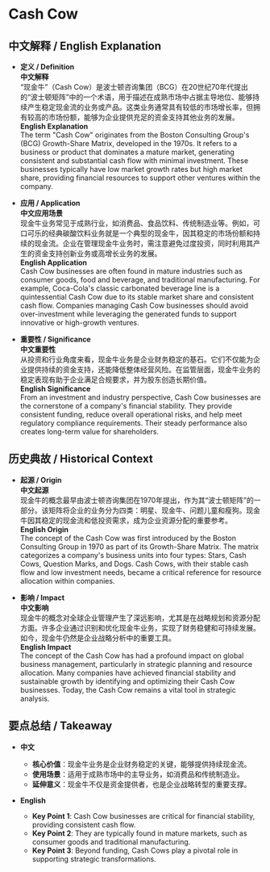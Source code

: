 # Cash Cow

## 中文解释 / English Explanation

* **定义 / Definition**  
  **中文解释**  
  “现金牛”（Cash Cow）是波士顿咨询集团（BCG）在20世纪70年代提出的“波士顿矩阵”中的一个术语，用于描述在成熟市场中占据主导地位、能够持续产生稳定现金流的业务或产品。这类业务通常具有较低的市场增长率，但拥有较高的市场份额，能够为企业提供充足的资金支持其他业务的发展。  
  **English Explanation**  
  The term "Cash Cow" originates from the Boston Consulting Group's (BCG) Growth-Share Matrix, developed in the 1970s. It refers to a business or product that dominates a mature market, generating consistent and substantial cash flow with minimal investment. These businesses typically have low market growth rates but high market share, providing financial resources to support other ventures within the company.

* **应用 / Application**  
  **中文应用场景**  
  现金牛业务常见于成熟行业，如消费品、食品饮料、传统制造业等。例如，可口可乐的经典碳酸饮料业务就是一个典型的现金牛，因其稳定的市场份额和持续的现金流。企业在管理现金牛业务时，需注意避免过度投资，同时利用其产生的资金支持创新业务或高增长业务的发展。  
  **English Application**  
  Cash Cow businesses are often found in mature industries such as consumer goods, food and beverage, and traditional manufacturing. For example, Coca-Cola's classic carbonated beverage line is a quintessential Cash Cow due to its stable market share and consistent cash flow. Companies managing Cash Cow businesses should avoid over-investment while leveraging the generated funds to support innovative or high-growth ventures.

* **重要性 / Significance**  
  **中文重要性**  
  从投资和行业角度来看，现金牛业务是企业财务稳定的基石。它们不仅能为企业提供持续的资金支持，还能降低整体经营风险。在监管层面，现金牛业务的稳定表现有助于企业满足合规要求，并为股东创造长期价值。  
  **English Significance**  
  From an investment and industry perspective, Cash Cow businesses are the cornerstone of a company's financial stability. They provide consistent funding, reduce overall operational risks, and help meet regulatory compliance requirements. Their steady performance also creates long-term value for shareholders.

## 历史典故 / Historical Context

* **起源 / Origin**  
  **中文起源**  
  现金牛的概念最早由波士顿咨询集团在1970年提出，作为其“波士顿矩阵”的一部分。该矩阵将企业的业务分为四类：明星、现金牛、问题儿童和瘦狗。现金牛因其稳定的现金流和低投资需求，成为企业资源分配的重要参考。  
  **English Origin**  
  The concept of the Cash Cow was first introduced by the Boston Consulting Group in 1970 as part of its Growth-Share Matrix. The matrix categorizes a company's business units into four types: Stars, Cash Cows, Question Marks, and Dogs. Cash Cows, with their stable cash flow and low investment needs, became a critical reference for resource allocation within companies.

* **影响 / Impact**  
  **中文影响**  
  现金牛的概念对全球企业管理产生了深远影响，尤其是在战略规划和资源分配方面。许多企业通过识别和优化现金牛业务，实现了财务稳健和可持续发展。如今，现金牛仍然是企业战略分析中的重要工具。  
  **English Impact**  
  The concept of the Cash Cow has had a profound impact on global business management, particularly in strategic planning and resource allocation. Many companies have achieved financial stability and sustainable growth by identifying and optimizing their Cash Cow businesses. Today, the Cash Cow remains a vital tool in strategic analysis.

## 要点总结 / Takeaway

* **中文**  
  - **核心价值**：现金牛业务是企业财务稳定的关键，能够提供持续现金流。  
  - **使用场景**：适用于成熟市场中的主导业务，如消费品和传统制造业。  
  - **延伸意义**：现金牛不仅是资金提供者，也是企业战略转型的重要支撑。  

* **English**  
  - **Key Point 1**: Cash Cow businesses are critical for financial stability, providing consistent cash flow.  
  - **Key Point 2**: They are typically found in mature markets, such as consumer goods and traditional manufacturing.  
  - **Key Point 3**: Beyond funding, Cash Cows play a pivotal role in supporting strategic transformations.